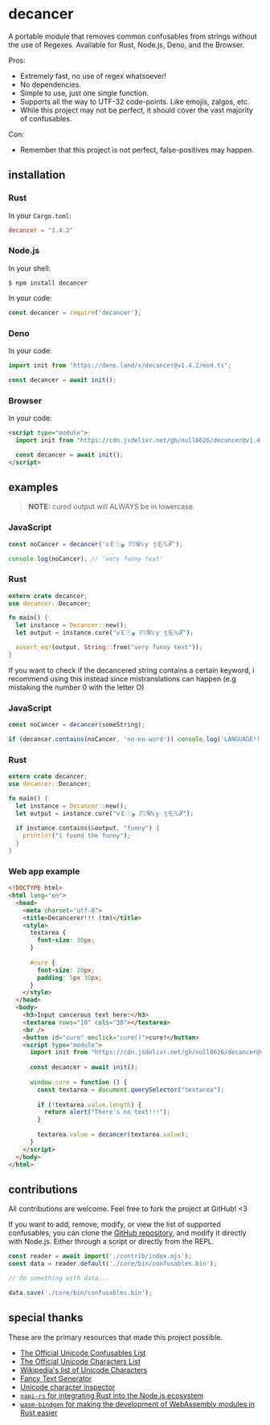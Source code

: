 # decancer

A portable module that removes common confusables from strings without the use of Regexes. Available for Rust, Node.js, Deno, and the Browser.

Pros:

- Extremely fast, no use of regex whatsoever!
- No dependencies.
- Simple to use, just one single function.
- Supports all the way to UTF-32 code-points. Like emojis, zalgos, etc.
- While this project may not be perfect, it should cover the vast majority of confusables.

Con:

- Remember that this project is not perfect, false-positives may happen.

## installation

### Rust

In your `Cargo.toml`:

```toml
decancer = "1.4.2"
```

### Node.js

In your shell:

```console
$ npm install decancer
```

In your code:

```js
const decancer = require('decancer');
```

### Deno

In your code:

```ts
import init from "https://deno.land/x/decancer@v1.4.2/mod.ts";

const decancer = await init();
```

### Browser

In your code:

```html
<script type="module">
  import init from "https://cdn.jsdelivr.net/gh/null8626/decancer@v1.4.2/decancer.min.js";

  const decancer = await init();
</script>
```

## examples

> **NOTE:** cured output will ALWAYS be in lowercase.

### JavaScript

```js
const noCancer = decancer('vＥⓡ𝔂 𝔽𝕌Ňℕｙ ţ乇𝕏𝓣');

console.log(noCancer); // 'very funny text'
```

### Rust

```rust
extern crate decancer;
use decancer::Decancer;

fn main() {
  let instance = Decancer::new();
  let output = instance.cure("vＥⓡ𝔂 𝔽𝕌Ňℕｙ ţ乇𝕏𝓣");

  assert_eq!(output, String::from("very funny text"));
}
```

If you want to check if the decancered string contains a certain keyword, i recommend using this instead since mistranslations can happen (e.g mistaking the number 0 with the letter O)

### JavaScript

```js
const noCancer = decancer(someString);

if (decancer.contains(noCancer, 'no-no-word')) console.log('LANGUAGE!!!');
```

### Rust

```rust
extern crate decancer;
use decancer::Decancer;

fn main() {
  let instance = Decancer::new();
  let output = instance.cure("vＥⓡ𝔂 𝔽𝕌Ňℕｙ ţ乇𝕏𝓣");
  
  if instance.contains(&output, "funny") {
    println!("i found the funny");
  }
}
```

### Web app example

```html
<!DOCTYPE html>
<html lang="en">
  <head>
    <meta charset="utf-8">
    <title>Decancerer!!! (tm)</title>
    <style>
      textarea {
        font-size: 30px;
      }
      
      #cure {
        font-size: 20px;
        padding: 5px 30px;
      }
    </style>
  </head>
  <body>
    <h3>Input cancerous text here:</h3>
    <textarea rows="10" cols="30"></textarea>
    <br />
    <button id="cure" onclick="cure()">cure!</button>
    <script type="module">
      import init from "https://cdn.jsdelivr.net/gh/null8626/decancer@v1.4.2/decancer.min.js";
      
      const decancer = await init();
      
      window.cure = function () {
        const textarea = document.querySelector("textarea");
        
        if (!textarea.value.length) {
          return alert("There's no text!!!");
        }
        
        textarea.value = decancer(textarea.value);
      }
    </script>
  </body>
</html>
```

## contributions

All contributions are welcome. Feel free to fork the project at GitHub! &lt;3

If you want to add, remove, modify, or view the list of supported confusables, you can clone the [GitHub repository](https://github.com/null8626/decancer), and modify it directly with Node.js. Either through a script or directly from the REPL.

```js
const reader = await import('./contrib/index.mjs');
const data = reader.default('./core/bin/confusables.bin');

// do something with data...

data.save('./core/bin/confusables.bin');
```

## special thanks

These are the primary resources that made this project possible.

- [The Official Unicode Confusables List](https://util.unicode.org/UnicodeJsps/confusables.jsp)
- [The Official Unicode Characters List](https://unicode.org/Public/UNIDATA/UnicodeData.txt)
- [Wikipedia's list of Unicode Characters](https://en.wikipedia.org/wiki/List_of_Unicode_characters)
- [Fancy Text Generator](https://lingojam.com/FancyTextGenerator)
- [Unicode character inspector](https://apps.timwhitlock.info/unicode/inspect)
- [`napi-rs` for integrating Rust into the Node.js ecosystem](https://napi.rs/)
- [`wasm-bindgen` for making the development of WebAssembly modules in Rust easier](https://github.com/rustwasm/wasm-bindgen)
